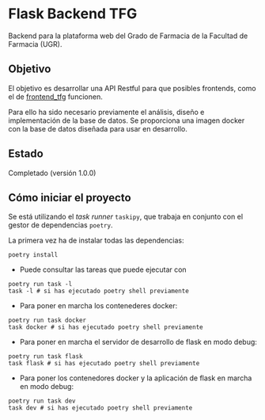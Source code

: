 # Flask Backend TFG

Backend para la plataforma web del Grado de Farmacia de la Facultad de Farmacia (UGR).

## Objetivo

El objetivo es desarrollar una API Restful para que posibles frontends, como el de
[frontend_tfg](https://github.com/JoseCarlosPPK/frontend_tfg) funcionen.

Para ello ha sido necesario previamente el análisis, diseño e implementación de la base de datos. Se proporciona una imagen docker con la base de datos diseñada para usar en desarrollo.

## Estado

Completado (versión 1.0.0)

## Cómo iniciar el proyecto

Se está utilizando el _task runner_ `taskipy`, que trabaja en conjunto con el gestor de dependencias `poetry`.

La primera vez ha de instalar todas las dependencias:

```
poetry install
```

-  Puede consultar las tareas que puede ejecutar con

```
poetry run task -l
task -l # si has ejecutado poetry shell previamente
```

-  Para poner en marcha los contenederes docker:

```
poetry run task docker
task docker # si has ejecutado poetry shell previamente
```

-  Para poner en marcha el servidor de desarrollo de flask en modo debug:

```
poetry run task flask
task flask # si has ejecutado poetry shell previamente
```

-  Para poner los contenedores docker y la aplicación de flask en marcha en modo debug:

```
poetry run task dev
task dev # si has ejecutado poetry shell previamente
```
